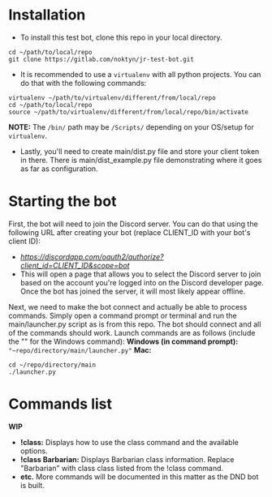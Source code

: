 # Installation
  - To install this test bot, clone this repo in your local directory.
```
cd ~/path/to/local/repo
git clone https://gitlab.com/noktyn/jr-test-bot.git
```
  - It is recommended to use a `virtualenv` with all python projects. You can do that with the following commands:
```
virtualenv ~/path/to/virtualenv/different/from/local/repo
cd ~/path/to/local/repo
source ~/path/to/virtualenv/different/from/local/repo/bin/activate
```
**NOTE:** The `/bin/` path may be `/Scripts/` depending on your OS/setup for `virtualenv`.
  - Lastly, you'll need to create main/dist.py file and store your client token in there. There is  main/dist_example.py file demonstrating where it goes as far as configuration.


# Starting the bot
First, the bot will need to join the Discord server. You can do that using the following URL after creating your bot (replace CLIENT_ID with your bot's client ID):
  - *https://discordapp.com/oauth2/authorize?client_id=CLIENT_ID&scope=bot*
  - This will open a page that allows you to select the Discord server to join based on the account you're logged into on the Discord developer page. Once the bot has joined the server, it will most likely appear offline.

Next, we need to make the bot connect and actually be able to process commands. Simply open a command prompt or terminal and run the main/launcher.py script as is from this repo. The bot should connect and all of the commands should work. Launch commands are as follows (include the "" for the Windows command):
**Windows (in command prompt):**
`"~repo/directory/main/launcher.py"`
**Mac:**
```
cd ~/repo/directory/main
./launcher.py
```

# Commands list
**WIP**
  - **!class:** Displays how to use the class command and the available options.
  - **!class Barbarian:** Displays Barbarian class information. Replace "Barbarian" with class class listed from the !class command.
  - **etc.** More commands will be documented in this matter as the DND bot is built.

